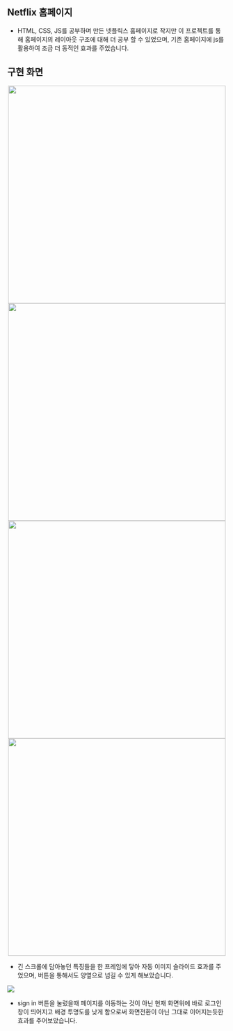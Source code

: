 ## Netflix 홈페이지
+ HTML, CSS, JS를 공부하며 만든 넷플릭스 홈페이지로 작지만 이 프로젝트를 통해 홈페이지의 레이아웃 구조에 대해 더 공부 할 수 있었으며,
  기존 홈페이지에 js를 활용하여 조금 더 동적인 효과를 주었습니다.
  
  
## 구현 화면
<div align="center">
  <img src="https://user-images.githubusercontent.com/91260543/153385894-7dd24bbf-81dd-48bf-9313-67488c08a44e.jpg" width="500px">
  <img src="https://user-images.githubusercontent.com/91260543/153385889-db0132a2-32f0-4e27-b68a-cd4d4d80c92b.jpg" width="500px">
  <img src="https://user-images.githubusercontent.com/91260543/153385838-3f0fd0ec-ba81-4c3d-abe4-833dae266451.jpg" width="500px">
  <img src="https://user-images.githubusercontent.com/91260543/153385835-ee69e543-76d4-4ff2-862f-8081363ba902.jpg" width="500px">
</div>

+ 긴 스크롤에 담아놓던 특징들을 한 프레임에 닿아 자동 이미지 슬라이드 효과를 주었으며, 
  버튼을 통해서도 양옆으로 넘길 수 있게 해보았습니다. 

<img src="https://user-images.githubusercontent.com/91260543/153385830-e5da8f32-3494-4d5c-ad9a-69189491adbf.jpg">

+ sign in 버튼을 눌렀을때 페이지를 이동하는 것이 아닌 현재 화면위에 바로 로그인창이 띄어지고 배경 투명도를 낮게 함으로써 화면전환이 아닌 그대로 이어지는듯한 효과를 주어보았습니다. 
